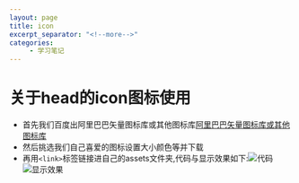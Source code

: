 ```yaml
---
layout: page
title: icon
excerpt_separator: "<!--more-->"
categories:
     - 学习笔记
---
```


<!--more-->
# 关于head的icon图标使用
* 首先我们百度出阿里巴巴矢量图标库或其他图标库[阿里巴巴矢量图标库或其他图标库](https://www.iconfont.cn)
* 然后挑选我们自己喜爱的图标设置大小颜色等并下载
* 再用`<link>`标签链接进自己的assets文件夹,代码与显示效果如下:![代码](https://gitee.com/ChowiLau/myfirstwarehouse/raw/gh-pages/assets/images/note/2019-07-02-icon.png)  ![显示效果](https://gitee.com/ChowiLau/myfirstwarehouse/raw/gh-pages/assets/images/note/2019-07-02-icon_2.png)